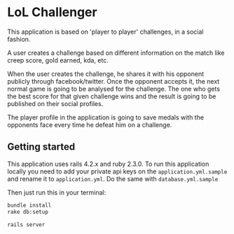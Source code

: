 # LoL Challenger

This application is based on 'player to player' challenges, in a social fashion. 

A user creates a challenge based on different information on the match like creep score, gold earned, kda, etc. 

When the user creates the challenge, he shares it with his opponent publicly through facebook/twitter. Once the opponent accepts it, the next normal game is going to be analysed for the challenge. The one who gets the best score for that given challenge wins and the result is going to be published on their social profiles. 

The player profile in the application is going to save medals with the opponents face every time he defeat him on a challenge.

## Getting started

This application uses rails 4.2.x and ruby 2.3.0.
To run this application locally you need to add your private api keys on the `application.yml.sample` and rename it to `application.yml`. Do the same with `database.yml.sample`

Then just run this in your terminal:

```bash
bundle install
rake db:setup

rails server
```

